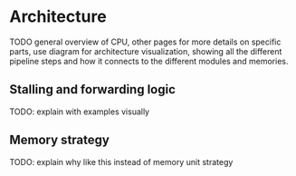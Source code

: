 # Architecture

TODO general overview of CPU, other pages for more details on specific parts, use diagram for architecture visualization, showing all the different pipeline steps and how it connects to the different modules and memories.

## Stalling and forwarding logic

TODO: explain with examples visually

## Memory strategy

TODO: explain why like this instead of memory unit strategy
